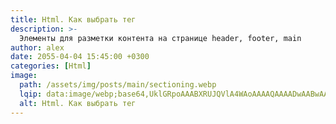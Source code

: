 ```yaml
---
title: Html. Как выбрать тег
description: >-
  Элементы для разметки контента на странице header, footer, main
author: alex
date: 2055-04-04 15:45:00 +0300
categories: [Html]
image:
  path: /assets/img/posts/main/sectioning.webp
  lqip: data:image/webp;base64,UklGRpoAAABXRUJQVlA4WAoAAAAQAAAADwAABwAAQUxQSDIAAAARL0AmbZurmr57yyIiqE8oiG0bejIYEQTgqiDA9vqnsUSI6H+oAERp2HZ65qP/VIAWAFZQOCBCAAAA8AEAnQEqEAAIAAVAfCWkAALp8sF8rgRgAP7o9FDvMCkMde9PK7euH5M1m6VWoDXf2FkP3BqV0ZYbO6NA/VFIAAAA
  alt: Html. Как выбрать тег
---
```

